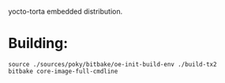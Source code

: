 yocto-torta embedded distribution.

# Building:

```
source ./sources/poky/bitbake/oe-init-build-env ./build-tx2
bitbake core-image-full-cmdline
```
